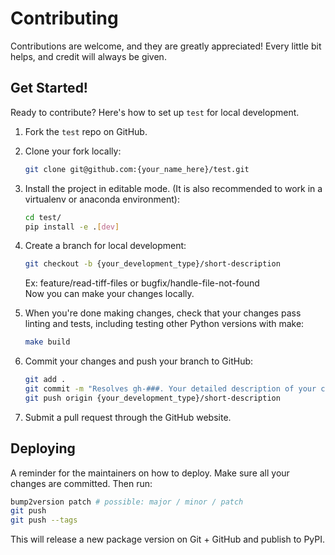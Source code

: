 # Contributing

Contributions are welcome, and they are greatly appreciated! Every little bit
helps, and credit will always be given.

## Get Started!

Ready to contribute? Here's how to set up `test` for local development.

1. Fork the `test` repo on GitHub.

2. Clone your fork locally:

    ```bash
    git clone git@github.com:{your_name_here}/test.git
    ```

3. Install the project in editable mode. (It is also recommended to work in a virtualenv or anaconda environment):

    ```bash
    cd test/
    pip install -e .[dev]
    ```

4. Create a branch for local development:

    ```bash
    git checkout -b {your_development_type}/short-description
    ```

    Ex: feature/read-tiff-files or bugfix/handle-file-not-found<br>
    Now you can make your changes locally.

5. When you're done making changes, check that your changes pass linting and
   tests, including testing other Python versions with make:

    ```bash
    make build
    ```

6. Commit your changes and push your branch to GitHub:

    ```bash
    git add .
    git commit -m "Resolves gh-###. Your detailed description of your changes."
    git push origin {your_development_type}/short-description
    ```

7. Submit a pull request through the GitHub website.

## Deploying

A reminder for the maintainers on how to deploy.
Make sure all your changes are committed.
Then run:

```bash
bump2version patch # possible: major / minor / patch
git push
git push --tags
```

This will release a new package version on Git + GitHub and publish to PyPI.
